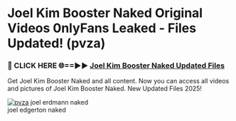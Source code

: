 # Joel Kim Booster Naked Original Videos 0nlyFans Leaked - Files Updated! (pvza)

<h3>🔴 CLICK HERE 🌐==►► <a href="https://tinyurl.com/yckcrads" rel="nofollow">Joel Kim Booster Naked Updated Files</a></h3>

Get Joel Kim Booster Naked and all content. Now you can access all videos and pictures of Joel Kim Booster Naked. New Updated Files 2025!

[![pvza](https://i.imgur.com/hpKpOFt.gif)](https://tinyurl.com/yckcrads)
joel erdmann naked<br>
joel edgerton naked